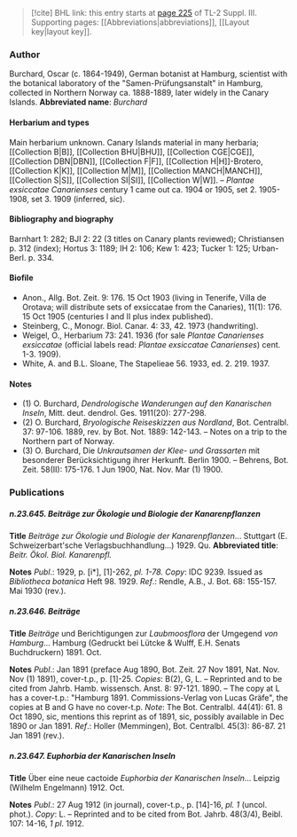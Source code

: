 > [!cite] BHL link: this entry starts at [page 225](https://www.biodiversitylibrary.org/page/33266532) of TL-2 Suppl. III.
> Supporting pages: [[Abbreviations|abbreviations]], [[Layout key|layout key]].

### Author

Burchard, Oscar (c. 1864-1949), German botanist at Hamburg, scientist with the botanical laboratory of the "Samen-Prüfungsanstalt" in Hamburg, collected in Northern Norway ca. 1888-1889, later widely in the Canary Islands. 
**Abbreviated name**: *Burchard*

#### Herbarium and types

Main herbarium unknown. Canary Islands material in many herbaria; [[Collection B|B]], [[Collection BHU|BHU]], [[Collection CGE|CGE]], [[Collection DBN|DBN]], [[Collection F|F]], [[Collection H|H]]-Brotero, [[Collection K|K]], [[Collection M|M]], [[Collection MANCH|MANCH]], [[Collection S|S]], [[Collection SI|SI]], [[Collection W|W]]. – *Plantae exsiccatae Canarienses* century 1 came out ca. 1904 or 1905, set 2. 1905-1908, set 3. 1909 (inferred, sic).

#### Bibliography and biography

Barnhart 1: 282; BJI 2: 22 (3 titles on Canary plants reviewed); Christiansen p. 312 (index); Hortus 3: 1189; IH 2: 106; Kew 1: 423; Tucker 1: 125; Urban-Berl. p. 334.

#### Biofile

- Anon., Allg. Bot. Zeit. 9: 176. 15 Oct 1903 (living in Tenerife, Villa de Orotava; will distribute sets of exsiccatae from the Canaries), 11(1): 176. 15 Oct 1905 (centuries I and II plus index published).
- Steinberg, C., Monogr. Biol. Canar. 4: 33, 42. 1973 (handwriting).
- Weigel, O., Herbarium 73: 241. 1936 (for sale *Plantae Canarienses exsiccatae* (official labels read: *Plantae exsiccatae Canarienses*) cent. 1-3. 1909).
- White, A. and B.L. Sloane, The Stapelieae 56. 1933, ed. 2. 219. 1937.

#### Notes

- (1) O. Burchard, *Dendrologische Wanderungen auf den Kanarischen Inseln*, Mitt. deut. dendrol. Ges. 1911(20): 277-298.
- (2) O. Burchard, *Bryologische Reiseskizzen aus Nordland*, Bot. Centralbl. 37: 97-106. 1889, rev. by Bot. Not. 1889: 142-143. – Notes on a trip to the Northern part of Norway.
- (3) O. Burchard, Die *Unkrautsamen der Klee- und Grassarten* mit besonderer Berücksichtigung ihrer Herkunft. Berlin 1900. – Behrens, Bot. Zeit. 58(II): 175-176. 1 Jun 1900, Nat. Nov. Mar (1) 1900.

### Publications

##### n.23.645. Beiträge zur Ökologie und Biologie der Kanarenpflanzen

**Title**
*Beiträge zur Ökologie und Biologie der Kanarenpflanzen*... Stuttgart (E. Schweizerbart'sche Verlagsbuchhandlung...) 1929. Qu.
**Abbreviated title**: *Beitr. Ökol. Biol. Kanarenpfl.*

**Notes**
*Publ*.: 1929, p. \[i\*\], \[1\]-262, *pl. 1-78.* *Copy*: IDC 9239. Issued as *Bibliotheca botanica* Heft 98. 1929.
*Ref*.: Rendle, A.B., J. Bot. 68: 155-157. Mai 1930 (rev.).

##### n.23.646. Beiträge

**Title**
*Beiträge* und Berichtigungen zur *Laubmoosflora* der Umgegend *von Hamburg*... Hamburg (Gedruckt bei Lütcke & Wulff, E.H. Senats Buchdruckern) 1891. Oct.

**Notes**
*Publ*.: Jan 1891 (preface Aug 1890, Bot. Zeit. 27 Nov 1891, Nat. Nov. Nov (1) 1891), cover-t.p., p. \[1\]-25. *Copies*: B(2), G, L. – Reprinted and to be cited from Jahrb. Hamb. wissensch. Anst. 8: 97-121. 1890. – The copy at L has a cover-t.p.: "Hamburg 1891. Commissions-Verlag von Lucas Gräfe", the copies at B and G have no cover-t.p.
*Note*: The Bot. Centralbl. 44(41): 61. 8 Oct 1890, sic, mentions this reprint as of 1891, sic, possibly available in Dec 1890 or Jan 1891.
*Ref*.: Holler (Memmingen), Bot. Centralbl. 45(3): 86-87. 21 Jan 1891 (rev.).

##### n.23.647. Euphorbia der Kanarischen Inseln

**Title**
Über eine neue cactoide *Euphorbia der Kanarischen Inseln*... Leipzig (Wilhelm Engelmann) 1912. Oct.

**Notes**
*Publ*.: 27 Aug 1912 (in journal), cover-t.p., p. \[14\]-16, *pl. 1* (uncol. phot.). *Copy*: L. – Reprinted and to be cited from Bot. Jahrb. 48(3/4), Beibl. 107: 14-16, *1 pl*. 1912.

